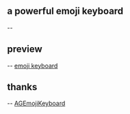 ## a powerful emoji keyboard
--

## preview
--
[emoji keyboard](https://github.com/uni7corn/emoji_keyboard/blob/master/image/emoji_keyboard.gif "emoji keyboard")



##  thanks 
--
[AGEmojiKeyboard](https://github.com/ayushgoel/AGEmojiKeyboard "AGEmojiKeyboard")

